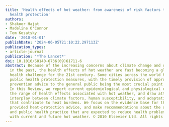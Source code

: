 ```yaml
---
title: 'Health effects of hot weather: from awareness of risk factors to effective
  health protection'
authors:
- Shakoor Hajat
- Madeline O'Connor
- Tom Kosatsky
date: '2010-01-01'
publishDate: '2024-06-05T21:10:22.297113Z'
publication_types:
- article-journal
publication: '*The Lancet*'
doi: 10.1016/S0140-6736(09)61711-6
abstract: Because of the increasing concerns about climate change and deadly heatwaves
  in the past, the health effects of hot weather are fast becoming a global public
  health challenge for the 21st century. Some cities across the world have introduced
  public health protection measures, with the timely provision of appropriate home-based
  prevention advice to the general public being the most crucial point of intervention.
  In this Review, we report current epidemiological and physiological evidence about
  the range of health effects associated with hot weather, and draw attention to the
  interplay between climate factors, human susceptibility, and adaptation measures
  that contribute to heat burdens. We focus on the evidence base for the most commonly
  provided heat-protection advice, and make recommendations about the optimum clinical
  and public health practice that are expected to reduce health problems associated
  with current and future hot weather. © 2010 Elsevier Ltd. All rights reserved.
---
```

